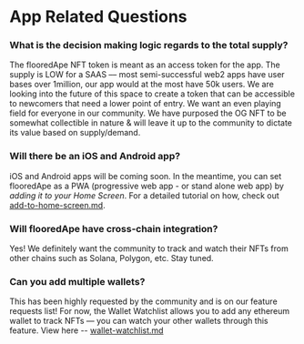 # App Related Questions

### What is the decision making logic regards to the total supply?

The flooredApe NFT token is meant as an access token for the app. The supply is LOW for a SAAS –– most semi-successful web2 apps have user bases over 1million, our app would at the most have 50k users. We are looking into the future of this space to create a token that can be accessible to newcomers that need a lower point of entry. We want an even playing field for everyone in our community. We have purposed the OG NFT to be somewhat collectible in nature & will leave it up to the community to dictate its value based on supply/demand.&#x20;

### Will there be an iOS and Android app?

iOS and Android apps will be coming soon. In the meantime, you can set flooredApe as a PWA (progressive web app - or stand alone web app) by _adding it to your Home Screen_. For a detailed tutorial on how, check out [add-to-home-screen.md](../how-to-and-current-features/add-to-home-screen.md "mention").

### **Will flooredApe have cross-chain integration?**

Yes! We definitely want the community to track and watch their NFTs from other chains such as Solana, Polygon, etc. Stay tuned.

### **Can you add multiple wallets?**

This has been highly requested by the community and is on our feature requests list! For now, the Wallet Watchlist allows you to add any ethereum wallet to track NFTs –– you can watch your other wallets through this feature. View here -- [wallet-watchlist.md](../how-to-and-current-features/wallet-watchlist.md "mention")

